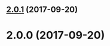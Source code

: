 <a name="2.0.1"></a>
## [2.0.1](https://github.com/rocky6/ngx-multi-modal/compare/v2.0.0...v2.0.1) (2017-09-20)



<a name="2.0.0"></a>
# 2.0.0 (2017-09-20)



